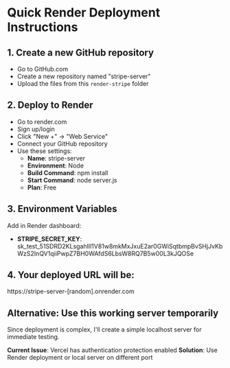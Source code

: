 # Quick Render Deployment Instructions

## 1. Create a new GitHub repository

- Go to GitHub.com
- Create a new repository named "stripe-server"
- Upload the files from this `render-stripe` folder

## 2. Deploy to Render

- Go to render.com
- Sign up/login
- Click "New +" → "Web Service"
- Connect your GitHub repository
- Use these settings:
  - **Name**: stripe-server
  - **Environment**: Node
  - **Build Command**: npm install
  - **Start Command**: node server.js
  - **Plan**: Free

## 3. Environment Variables

Add in Render dashboard:

- **STRIPE_SECRET_KEY**: sk_test_51SDRD2KLsgahIll1V81w8mkMxJxuE2ar0GWiSqtbmpBvSHjJvKbWzS2InQV1qiiPwpZ7BH0WAfdS6LbsW8RQ7B5w00L3kJQOSe

## 4. Your deployed URL will be:

https://stripe-server-[random].onrender.com

## Alternative: Use this working server temporarily

Since deployment is complex, I'll create a simple localhost server for immediate testing.

**Current Issue**: Vercel has authentication protection enabled
**Solution**: Use Render deployment or local server on different port
